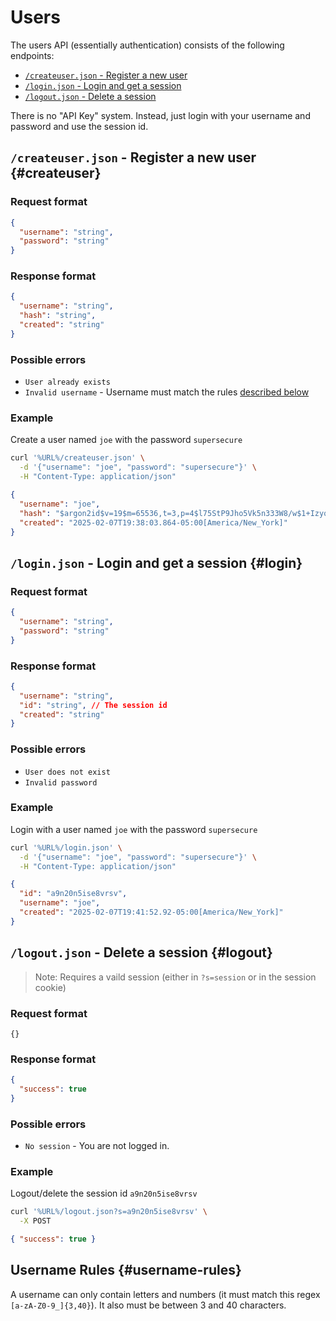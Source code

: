 # Users

The users API (essentially authentication) consists of the following endpoints:

- [`/createuser.json` - Register a new user](#createuser)
- [`/login.json` - Login and get a session](#login)
- [`/logout.json` - Delete a session](#logout)

There is no "API Key" system. Instead, just login with your username and
password and use the session id.

## `/createuser.json` - Register a new user {#createuser}

### Request format

```json
{
  "username": "string",
  "password": "string"
}
```

### Response format

```json
{
  "username": "string",
  "hash": "string",
  "created": "string"
}
```

### Possible errors

- `User already exists`
- `Invalid username` - Username must match the rules
  [described below](#username-rules)

### Example

Create a user named `joe` with the password `supersecure`

```bash
curl '%URL%/createuser.json' \
  -d '{"username": "joe", "password": "supersecure"}' \
  -H "Content-Type: application/json"
```

```json
{
  "username": "joe",
  "hash": "$argon2id$v=19$m=65536,t=3,p=4$l75StP9Jho5Vk5n333W8/w$1+IzyqSeau/+6RBPPQnVe6sVq3kB07LLyCPzHgxVnFA",
  "created": "2025-02-07T19:38:03.864-05:00[America/New_York]"
}
```

## `/login.json` - Login and get a session {#login}

### Request format

```json
{
  "username": "string",
  "password": "string"
}
```

### Response format

```json
{
  "username": "string",
  "id": "string", // The session id
  "created": "string"
}
```

### Possible errors

- `User does not exist`
- `Invalid password`

### Example

Login with a user named `joe` with the password `supersecure`

```bash
curl '%URL%/login.json' \
  -d '{"username": "joe", "password": "supersecure"}' \
  -H "Content-Type: application/json"
```

```json
{
  "id": "a9n20n5ise8vrsv",
  "username": "joe",
  "created": "2025-02-07T19:41:52.92-05:00[America/New_York]"
}
```

## `/logout.json` - Delete a session {#logout}

> Note: Requires a vaild session (either in `?s=session` or in the session
> cookie)

### Request format

```
{}
```

### Response format

```json
{
  "success": true
}
```

### Possible errors

- `No session` - You are not logged in.

### Example

Logout/delete the session id `a9n20n5ise8vrsv`

```bash
curl '%URL%/logout.json?s=a9n20n5ise8vrsv' \
  -X POST
```

```json
{ "success": true }
```

## Username Rules {#username-rules}

A username can only contain letters and numbers (it must match this regex
`[a-zA-Z0-9_]{3,40}`). It also must be between 3 and 40 characters.
